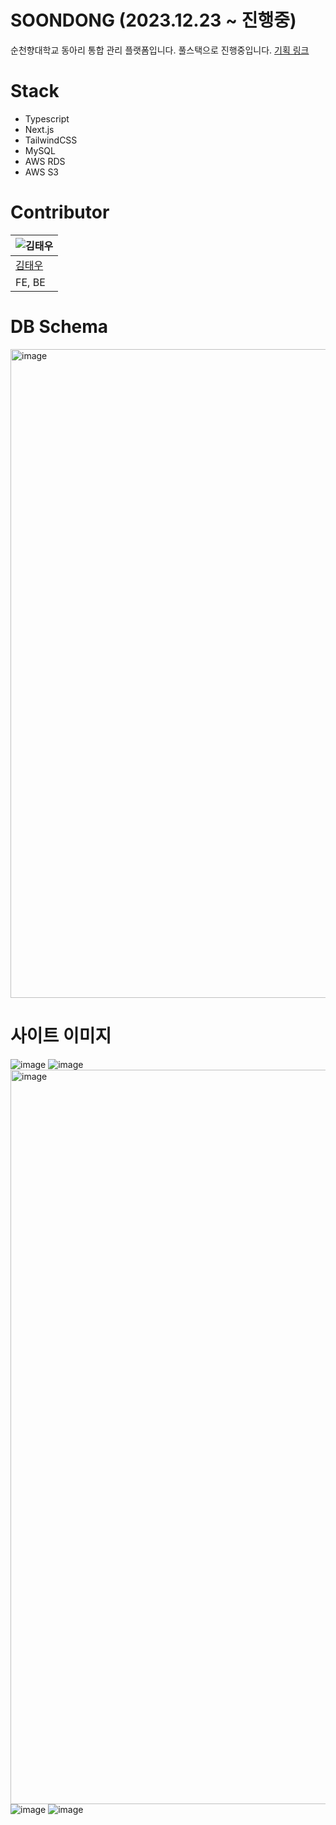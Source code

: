 # SOONDONG (2023.12.23 ~ 진행중)
순천향대학교 동아리 통합 관리 플랫폼입니다.
풀스택으로 진행중입니다.
<a href="https://www.notion.so/tae-woo/Next-js-SCH-CLUB-Solo-fbc2498a967849d38f26415b5f583e74?pvs=4">기획 링크</a>

# Stack
- Typescript
- Next.js
- TailwindCSS
- MySQL
- AWS RDS
- AWS S3

# Contributor
|![김태우](https://github.com/TaeWooKim-SCH.png)|
|---|
|[김태우](https://github.com/TaeWooKim-SCH)|
|FE, BE|

# DB Schema
<img width="1038" alt="image" src="https://github.com/TaeWooKim-SCH/soondong/assets/79956107/f9d0a30f-2a7d-4e75-b978-ad0cea672700">

# 사이트 이미지
![image](https://github.com/TaeWooKim-SCH/soondong/assets/79956107/072633b3-27f1-48bb-91c7-1fe4fbe22ddc)
![image](https://github.com/TaeWooKim-SCH/soondong/assets/79956107/76f61136-5b3d-4ecc-a5da-07c3c83ec8b5)
<img width="1175" alt="image" src="https://github.com/TaeWooKim-SCH/soondong/assets/79956107/e0409130-7c3f-4ffc-9236-7ef8846adf46">
![image](https://github.com/TaeWooKim-SCH/soondong/assets/79956107/36bb0d8b-cafe-410c-ac92-5384a4f2d2ce)
![image](https://github.com/TaeWooKim-SCH/soondong/assets/79956107/9f93c16d-d667-4742-b381-85ff07a61244)

